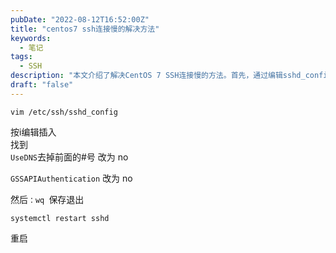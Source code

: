 ```yaml
---
pubDate: "2022-08-12T16:52:00Z"
title: "centos7 ssh连接慢的解决方法"
keywords:
  - 笔记
tags:
  - SSH
description: "本文介绍了解决CentOS 7 SSH连接慢的方法。首先，通过编辑sshd_config文件，将UseDNS的注释符号#去掉，并将其值改为no。然后，将GSSAPIAuthentication的值改为no。最后，保存退出并重启sshd服务。这些操作可以提高SSH连接的速度。"
draft: "false"
---
```


<pre><code class="lang-bash">vim /etc/ssh/sshd_config</code></pre><p>按i编辑插入<br />找到<br /><code>UseDNS</code>去掉前面的#号 改为 no</p><p><code>GSSAPIAuthentication</code> 改为 no</p><p>然后<code>：wq </code>保存退出</p><pre><code class="lang-bash">systemctl restart sshd</code></pre><p>重启</p>